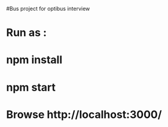 
#Bus project for optibus interview
# Run as : 
# npm install
# npm start
# Browse http://localhost:3000/
